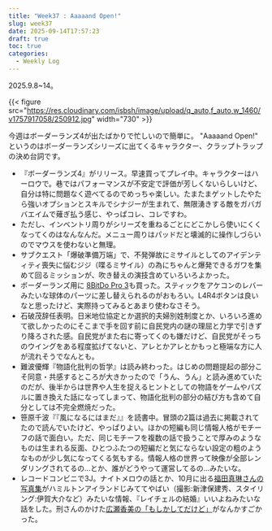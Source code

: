 ```yaml
---
title: "Week37 : Aaaaand Open!"
slug: week37
date: 2025-09-14T17:57:23
draft: true
toc: true
categories:
  - Weekly Log
---
```

2025.9.8~14。

{{< figure src="https://res.cloudinary.com/isbsh/image/upload/q_auto,f_auto,w_1460/v1757917058/250912.jpg" width="730" >}}

今週はボーダーランズ4が出たばかりで忙しいので簡単に。 "Aaaaand Open!" というのはボーダーランズシリーズに出てくるキャラクター、クラップトラップの決め台詞です。

- 『ボーダーランズ4』がリリース。早速買ってプレイ中。キャラクターはハーロウで。巷ではパフォーマンスが不安定で評価が芳しくないらしいけど、自分は特に問題なく遊べてるのでめっちゃ楽しい。たまたまゲットしたやたら強いオプションとスキルでシナジーが生まれて、無限湧きする敵をガバガバエイムで薙ぎ払う感じ、やっぱコレ、コレですわ。
- ただし、インベントリ周りがシリーズを重ねるごとにどこかしら使いにくくなってくのはなんなんだ。メニュー周りはパッドだと壊滅的に操作しづらいのでマウスを使わないと無理。
- サブクエスト「爆破準備万端」で、不発弾故にミサイルとしてのアイデンティティ喪失に悩むジジ（喋るミサイル）の為にちゃんと爆発できるガワを集めて回るミッションが、吹き替えの演技含めていろいろよかった。
- ボーダーランズ用に [8BitDo Pro 3](https://www.8bitdo.com/pro3/)も買った。スティックをアケコンのレバーみたいな球体のパーツに差し替えられるのがおもろい。L4R4ボタンは良いなと思ったけど、実際持ってみるとあまり使わなさそう。
- 石破茂辞任表明。日米地位協定とか選択的夫婦別姓制度とか、いろいろ進めて欲しかったのにそこまで手を回す前に自民党内の謎の理屈と力学で引きずり降ろされた感。自民党がまた右に寄ってくのも嫌だけど、自民党がそっちのウイングをある程度拡げてないと、アレとかアレとかもっと極端な方に人が流れそうでなんとも。
- 難波優輝『物語化批判の哲学』は読み終わった。はじめの問題提起の部分こそ同意・共感するところが大きかったので「うん、うん」と読み進めていたのだが、後半からは世界や人生を捉えるヒントとしての物語をゲームやパズルに置き換えた話になってしまって、物語化批判の部分の結び方も含めて自分としては不完全燃焼だった。
- 笹原千波『『風になるにはまだ』』を読書中。冒頭の2篇は過去に掲載されてたので読んでいたけど、やっぱりよい。ほかの短編も同じ情報人格がモチーフの話で面白い。ただ、同じモチーフを複数の話で扱うことで厚みのようなものは生まれる反面、ひとつふたつの短編だと気にならない設定の粗のようなものが少し気になってくる気もする。情報人格の世界って映像が全部レンダリングされてるの…とか、誰がどうやって運営してるの…みたいな。
- レコードコンビニで3J。ナイトメロウの話とか、10月に出る[福田真琳さんの写真集](https://www.ody-books.com/news/detail/533.php)がハミルトンアイランドじみててやばい（撮影:新津保建秀、スタイリング:伊賀大介など）みたいな情報、『レイチェルの結婚』いいよねみたいな話をした。刑さんのかけた[広瀬香美の「もしかしてだけど」](https://www.youtube.com/watch?v=xg1BDgNktqk)がなんかすごかった。